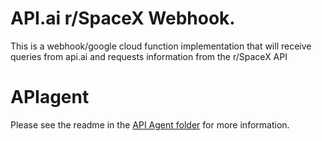 # API.ai r/SpaceX Webhook.

This is a webhook/google cloud function implementation that will receive queries from api.ai and requests information from the r/SpaceX API

# APIagent
Please see the readme in the [API Agent folder](https://github.com/HarvsG/r-SpaceX-AI-Bot/tree/master/API%20Agent) for more information.
